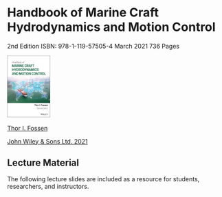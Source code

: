 # Handbook of Marine Craft Hydrodynamics and Motion Control
2nd Edition
ISBN: 978-1-119-57505-4 March 2021 736 Pages


<img src="./bookcover.jpg" width="100" />

[Thor I. Fossen](https://www.ntnu.edu/employees/tif) 

[John Wiley & Sons Ltd. 2021](https://www.wiley.com/en-in/Handbook+of+Marine+Craft+Hydrodynamics+and+Motion+Control,+2nd+Edition-p-9781119575054l)

## Lecture Material

The following lecture slides are included as a resource for students, researchers, and instructors. 
